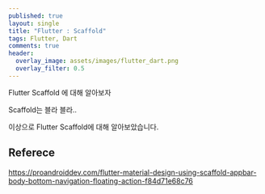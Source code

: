 ```yaml
---
published: true
layout: single
title: "Flutter : Scaffold"
tags: Flutter, Dart
comments: true
header:
  overlay_image: assets/images/flutter_dart.png
  overlay_filter: 0.5
---
```

Flutter Scaffold 에 대해 알아보자

Scaffold는 블라 블라..

이상으로 Flutter Scaffold에 대해 알아보았습니다.


## Referece
https://proandroiddev.com/flutter-material-design-using-scaffold-appbar-body-bottom-navigation-floating-action-f84d71e68c76


